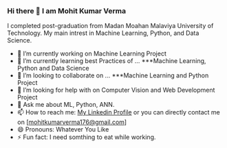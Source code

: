 ### Hi there 👋 I am Mohit Kumar Verma

I completed post-graduation from Madan Moahan Malaviya University of Technology. My main intrest in Machine Learning, Python, and Data Science.

* 🔭 I’m currently working on  Machine Learning Project
* 🌱 I’m currently learning best Practices of ...  ***Machine Learning, Python and Data Science
* 👯 I’m looking to collaborate on ... ***Machine Learning and Python Project
* 🤔 I’m looking for help with on Computer Vision and Web Development Project
* 💬 Ask me about  ML, Python, ANN.
* 📫 How to reach me: [My Linkedin Profile](https://www.linkedin.com/in/mohitkumarverma176/) or you can directly contact me on [mohitkumarverma176@gmail.com]
* 😄 Pronouns: Whatever You Like
* ⚡ Fun fact: I need somthing to eat while working.





